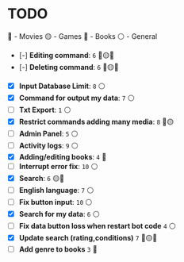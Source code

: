 # TODO

🔵 - Movies
🟡 - Games
🔴 - Books
⚪ - General

- [-] **Editing command**: `6` 🔵🟡🔴
- [-] **Deleting command**: `6` 🔵🟡🔴
- [x] **Input Database Limit**: `8` ⚪
- [x] **Command for output my data**: `7` ⚪
- [ ] **Txt Export**: `1` ⚪
- [x] **Restrict commands adding many media**: `8` 🔵🟡
- [ ] **Admin Panel**: `5` ⚪
- [ ] **Activity logs**: `9` ⚪
- [x] **Adding/editing books**: `4` 🔴
- [ ] **Interrupt error fix**: `10` ⚪
- [x] **Search**: `6` 🟡🔴
- [ ] **English language**: `7` ⚪
- [ ] **Fix button input**: `10` ⚪
- [x] **Search for my data**: `6` ⚪
- [ ] **Fix data button loss when restart bot code** `4` ⚪
- [x] **Update search (rating,conditions)** `7` 🔵🟡🔴
- [ ] **Add genre to books** `3` 🔴

